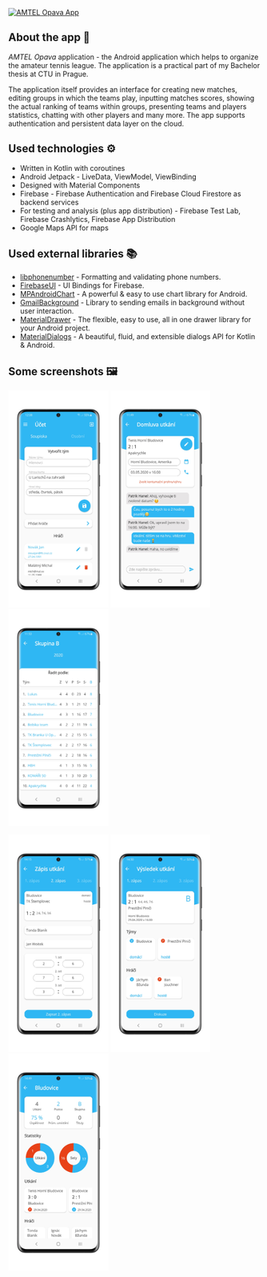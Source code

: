 [![AMTEL Opava App](https://img.shields.io/badge/AMTEL%20Opava-APK-red.svg?style=for-the-badge&logo=android)](https://github.com/hawklike/amtel-app/blob/master/AMTEL_Opava_1.2-beta.apk)

## About the app 📱
*AMTEL Opava* application - the Android application which helps to organize the amateur tennis league. The application is a practical part of my Bachelor thesis at CTU in Prague.

The application itself provides an interface for creating new matches, editing groups in which the teams play, inputting matches scores, showing the actual ranking of teams within groups, presenting teams and players statistics, chatting with other players and many more. The app supports authentication and persistent data layer on the cloud.

## Used technologies ⚙️
* Written in Kotlin with coroutines
* Android Jetpack - LiveData, ViewModel, ViewBinding
* Designed with Material Components
* Firebase - Firebase Authentication and Firebase Cloud Firestore as backend services
* For testing and analysis (plus app distribution) - Firebase Test Lab, Firebase Crashlytics, Firebase App Distribution
* Google Maps API for maps

## Used external libraries 📚
* [libphonenumber](https://github.com/google/libphonenumber) - Formatting and validating phone numbers.
* [FirebaseUI](https://github.com/firebase/FirebaseUI-Android) - UI Bindings for Firebase.
* [MPAndroidChart](https://github.com/PhilJay/MPAndroidChart) - A powerful & easy to use chart library for Android.
* [GmailBackground](https://github.com/luongvo/GmailBackground) - Library to sending emails in background without user interaction.
* [MaterialDrawer](https://github.com/mikepenz/MaterialDrawer) - The flexible, easy to use, all in one drawer library for your Android project.
* [MaterialDialogs](https://github.com/afollestad/material-dialogs) - A beautiful, fluid, and extensible dialogs API for Kotlin & Android.

## Some screenshots 🖼️
<p float="left">
  <img src="/account_TM.png" width="200" />
  <img src="/chat.png" width="200" /> 
  <img src="/group_results.png" width="200" />
</p>

<p float="left">
  <img src="/match_input.png" width="200" />
  <img src="/match_result.png" width="200" /> 
  <img src="/team_profile.png" width="200" />
</p>

